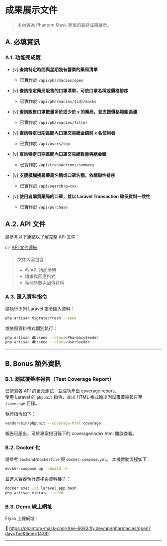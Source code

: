 # 成果展示文件

> 本內容為 Phantom Mask 專案的最終成果展示。

## A. 必填資訊

### A.1. 功能完成度

- [v] **查詢特定時間與星期幾有營業的藥局清單**  
  - 已實作於 `/api/pharmacies/open`

- [v] **查詢指定藥局販售的口罩清單，可依口罩名稱或價格排序**  
  - 已實作於 `/api/pharmacies/{id}/masks`

- [v] **查詢販售口罩數量多於或少於 x 的藥局，並支援價格範圍過濾**  
  - 已實作於 `/api/pharmacies/filter`

- [v] **查詢特定日期區間內口罩交易總金額前 x 名使用者**  
  - 已實作於 `/api/users/top`

- [v] **查詢特定日期區間內口罩交易總數量與總金額**  
  - 已實作於 `/api/transactions/summary`

- [v] **支援模糊搜尋藥局名稱或口罩名稱，依關聯性排序**  
  - 已實作於 `/api/search?q=xxx`

- [v] **使用者購買藥局的口罩，並以 Laravel Transaction 確保資料一致性**  
  - 已實作於 `/api/purchase`

## A.2. API 文件

請參考以下連結以了解完整 API 文件：

👉 [API 文件連結](https://github.com/JMW-168/phantom_mask/blob/main/API%20Spec.md)

> 文件內容包含：
> - 各 API 功能說明
> - 請求與回應格式
> - 範例參數與回傳資料


### A.3. 匯入資料指令

請執行下列 Laravel 指令匯入資料：

```bash
php artisan migrate:fresh --seed
```

或依照資料格式個別執行：

```bash
php artisan db:seed --class=PharmacySeeder
php artisan db:seed --class=UserSeeder
```

---

## B. Bonus 額外資訊

### B.1. 測試覆蓋率報告（Test Coverage Report）

已撰寫各 API 的單元測試，並成功產出 coverage report。  
使用 Laravel 的 `phpunit` 指令，並以 HTML 格式輸出測試覆蓋率報告至 `/coverage` 目錄。

執行指令如下：

```bash
vendor/bin/phpunit --coverage-html coverage
```
報告已產出，可於專案根目錄下的 coverage/index.html 開啟查看。

### B.2. Docker 化

請參考 `backend/Dockerfile` 與 `docker-compose.yml`。
本機啟動流程如下：

```bash
docker-compose up --build -d
```

並進入容器執行遷移與資料種子：

```bash
docker exec -it laravel_app bash
php artisan migrate --seed
```

### B.3. Demo 線上網址

Fly.io 上線網址：

🔗 https://phantom-mask-cool-tree-6683.fly.dev/api/pharmacies/open?day=Tue&time=14:00

---



